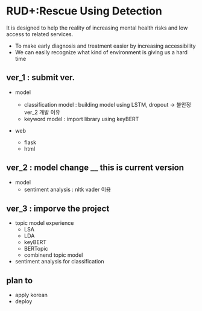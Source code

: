 # RUD+:Rescue Using Detection

It is designed to help the reality of increasing mental health risks and low access to related services.</br>
- To make early diagnosis and treatment easier by increasing accessibility</br>
- We can easily recognize what kind of environment is giving us a hard time


## ver_1 : submit ver.
- model 
  - classification model : building model using LSTM, dropout -> 불안정 ver_2 개발 이유
  - keyword model : import library using keyBERT
 
- web
  - flask
  - html

## ver_2 : model change __ this is current version
 - model
    - sentiment analysis : nltk vader 이용 

## ver_3 : imporve the project
- topic model experience
  - LSA
  - LDA
  - keyBERT
  - BERTopic
  - combinend topic model
- sentiment analysis for classification

## plan to
- apply korean
- deploy

